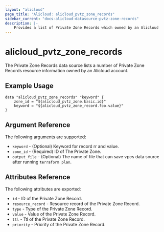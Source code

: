 ```yaml
---
layout: "alicloud"
page_title: "Alicloud: alicloud_pvtz_zone_records"
sidebar_current: "docs-alicloud-datasource-pvtz-zone-records"
description: |-
    Provides a list of Private Zone Records which owned by an Alicloud account.
---
```


# alicloud\_pvtz\_zone\_records

The Private Zone Records data source lists a number of Private Zone Records resource information owned by an Alicloud account.

## Example Usage

```
data "alicloud_pvtz_zone_records" "keyword" {
	zone_id = "${alicloud_pvtz_zone.basic.id}"
	keyword = "${alicloud_pvtz_zone_record.foo.value}"
}

```

## Argument Reference

The following arguments are supported:

* `keyword` - (Optional) Keyword for record rr and value.
* `zone_id` - (Required) ID of The Private Zone.
* `output_file` - (Optional) The name of file that can save vpcs data source after running `terraform plan`.

## Attributes Reference

The following attributes are exported:

* `id` - ID of the Private Zone Record.
* `resource_record` - Resource record of the Private Zone Record.
* `type` - Type of the Private Zone Record.
* `value` - Value of the Private Zone Record.
* `ttl` - Ttl of the Private Zone Record.
* `priority` - Priority of the Private Zone Record.